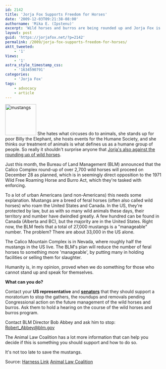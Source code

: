 ```yaml
---
id: 2142
title: 'Jorja Fox Supports Freedom for Horses'
date: '2009-12-03T09:21:38-08:00'
authorname: 'Mika E. (Ipstenu)'
excerpt: 'Wild horses and burros are being rounded up and Jorja Fox is opposed.'
layout: post
guid: 'https://jorjafox.net/?p=2142'
permalink: /2009/jorja-fox-supports-freedom-for-horses/
aktt_tweeted:
    - '1'
Views:
    - '1'
astra_style_timestamp_css:
    - '1634590791'
categories:
    - 'Jorja Fox'
tags:
    - advocacy
    - article
---
```


<a href="//static.jorjafox.net/wordpress/2009/12/mustangs.jpg"><img src="//static.jorjafox.net/wordpress/2009/12/mustangs-100x100.jpg" alt="mustangs" title="mustangs" width="100" height="100" class="alignleft size-thumbnail wp-image-2143" /></a> She hates what circuses do to animals, she stands up for poor Billy the Elephant, she hosts events for the Humane Society, and she thinks our treatment of animals is what defines us as a humane group of people. So really it shouldn't surprise anyone that <a href="http://www.harnesslink.com/www/Article.cgi?ID=77129">Jorja's also against the rounding up of wild horses</a>.

Just this month, the Bureau of Land Management (BLM) announced that the Calico Complex round-up of over 2,700 wild horses will proceed on December 28 as planned, which is in seemingly direct opposition to the 1971 Wild Free Roaming Horse and Burro Act, which they're tasked with enforcing.

To a lot of urban Americans (and non-Americans) this needs some explanation.  Mustangs are a breed of feral horses (often also called wild horses) who roam the United States and Canada.  In the US, they're protected by law, but as with so many wild animals these days, their territory and number have dwindled greatly.  A few hundred can be found in Canada (Alberta and BC), but the majority are in the United States.  Right now, the BLM feels that a total of 27,000 mustangs is a "manageable" number.  The problem?  There are about 33,000 in the US alone.

The Calico Mountain Complex is in Nevada, where roughly half the mustangs in the US live. The BLM's plan will reduce the number of feral horses to something more 'manageable', by putting many in holding facilities or selling them for slaughter.

Humanity is, in my opinion, proved when we do something for those who cannot stand up and speak for themselves.

**What can you do?**

Contact your **US representative** and **<a href="http://www.senate.gov/general/contact_information/senators_cfm.cfm">senators</a>** that they should support a moratorium to stop the gathers, the roundups and removals pending Congressional action on the future management of the wild horses and burros.   Ask them to hold a hearing on the course of the wild horses and burros program.

Contact BLM Director Bob Abbey and ask him to stop: Robert_Abbey@blm.gov

The Animal Law Coalition has a lot more information that can help you decide if this is something you should support and how to do so.

It's not too late to save the mustangs.

Source:
<a href="http://www.harnesslink.com/www/Article.cgi?ID=77129">Harness Link</a>
<a href="http://www.animallawcoalition.com/">Animal Law Coalition</a>
